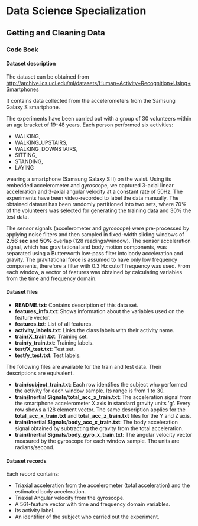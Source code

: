 # Data Science Specialization

## Getting and Cleaning Data

### Code Book

#### Dataset description

The dataset can be obtained from http://archive.ics.uci.edu/ml/datasets/Human+Activity+Recognition+Using+Smartphones

It contains data collected from the accelerometers from the Samsung Galaxy S smartphone.

The experiments have been carried out with a group of 30 volunteers within an age 
bracket of 19-48 years. Each person performed six activities:

  * WALKING, 
  * WALKING_UPSTAIRS, 
  * WALKING_DOWNSTAIRS, 
  * SITTING, 
  * STANDING, 
  * LAYING 

wearing a smartphone (Samsung Galaxy S II) on the waist. Using its embedded accelerometer and 
gyroscope, we captured 3-axial linear acceleration and 3-axial angular velocity at a 
constant rate of 50Hz. The experiments have been video-recorded to label the data manually. 
The obtained dataset has been randomly partitioned into two sets, where 70% of the 
volunteers was selected for generating the training data and 30% the test data. 

The sensor signals (accelerometer and gyroscope) were pre-processed by applying noise
filters and then sampled in fixed-width sliding windows of __2.56 sec__ and __50%__ overlap 
(128 readings/window). The sensor acceleration signal, which has gravitational and body 
motion components, was separated using a Butterworth low-pass filter into body 
acceleration and gravity. The gravitational force is assumed to have only low frequency 
components, therefore a filter with 0.3 Hz cutoff frequency was used. From each window, a 
vector of features was obtained by calculating variables from the time and frequency domain.

#### Dataset files

  * __README.txt__: Contains description of this data set.
  * __features_info.txt__: Shows information about the variables used on the feature vector.
  * __features.txt__: List of all features.
  * __activity_labels.txt__: Links the class labels with their activity name.
  * __train/X_train.txt__: Training set.
  * __train/y_train.txt__: Training labels.
  * __test/X_test.txt__: Test set.
  * __test/y_test.txt__: Test labels.

The following files are available for the train and test data. Their descriptions are equivalent. 

  * __train/subject_train.txt__: Each row identifies the subject who performed the activity for each window sample. Its range is from 1 to 30. 
  * __train/Inertial Signals/total_acc_x_train.txt__: The acceleration signal from the smartphone accelerometer X axis in standard gravity units 'g'. Every row shows a 128 element vector. The same description applies for the __total_acc_x_train.txt__ and __total_acc_z_train.txt__ files for the Y and Z axis. 
  * __train/Inertial Signals/body_acc_x_train.txt__: The body acceleration signal obtained by subtracting the gravity from the total acceleration. 
  * __train/Inertial Signals/body_gyro_x_train.txt__: The angular velocity vector measured by the gyroscope for each window sample. The units are radians/second.

 #### Dataset records

Each record contains: 
  * Triaxial acceleration from the accelerometer (total acceleration) and the estimated body acceleration.
  * Triaxial Angular velocity from the gyroscope. 
  * A 561-feature vector with time and frequency domain variables. 
  * Its activity label. 
  * An identifier of the subject who carried out the experiment.

